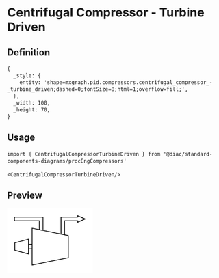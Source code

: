 # Centrifugal Compressor - Turbine Driven

## Definition

```
{
  _style: { 
    entity: 'shape=mxgraph.pid.compressors.centrifugal_compressor_-_turbine_driven;dashed=0;fontSize=8;html=1;overflow=fill;',
  },
  _width: 100,
  _height: 70,
}
```

## Usage

```
import { CentrifugalCompressorTurbineDriven } from '@diac/standard-components-diagrams/procEngCompressors'

<CentrifugalCompressorTurbineDriven/>
```

## Preview

<img src="./centrifugal-compressor-turbine-driven.png" width="200"/>
